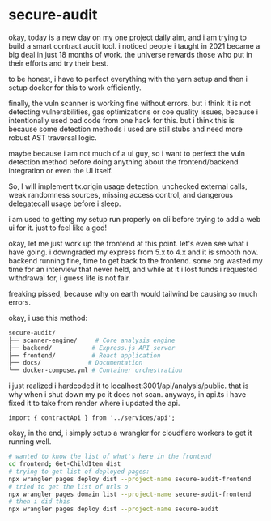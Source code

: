 # secure-audit

okay, today is a new day on my one project daily aim, and i am trying to build a smart contract audit tool. i noticed people i taught in 2021 became a big deal in just 18 months of work. the universe rewards those who put in their efforts and try their best.

to be honest, i have to perfect everything with the yarn setup and then i setup docker for this to work efficiently.

finally, the vuln scanner is working fine without errors. but i think it is not detecting vulnerabilities, gas optimizations or coe quality issues, because i intentionally used bad code from one hack for this. but i think this is because some detection methods i used are still stubs and need more robust AST traversal logic.

maybe because i am not much of a ui guy, so i want to perfect the vuln detection method before doing anything about the frontend/backend integration or even the UI itself. 

So, I will implement tx.origin usage detection, unchecked external calls, weak randomness sources, missing access control, and dangerous delegatecall usage before i sleep.

i am used to getting my setup run properly on cli before trying to add a web ui for it. just to feel like a god!

okay, let me just work up the frontend at this point. let's even see what i have going. i downgraded my express from 5.x to 4.x and it is smooth now. backend running fine, time to get back to the frontend. some org wasted my time for an interview that never held, and while at it i lost funds i requested withdrawal for, i guess life is not fair.

freaking pissed, because why on earth would tailwind be causing so much errors.

okay, i use this method:

```bash
secure-audit/
├── scanner-engine/     # Core analysis engine
├── backend/           # Express.js API server
├── frontend/          # React application
├── docs/             # Documentation
└── docker-compose.yml # Container orchestration
```


i just realized i hardcoded it to localhost:3001/api/analysis/public. that is why when i shut down my pc it does not scan. anyways, in api.ts i have fixed it to take from render where i updated the api.

```tsx
import { contractApi } from '../services/api';
```

okay, in the end, i simply setup a wrangler for cloudflare workers to get it running well.

```bash
# wanted to know the list of what's here in the frontend
cd frontend; Get-ChildItem dist
# trying to get list of deployed pages:
npx wrangler pages deploy dist --project-name secure-audit-frontend
# tried to get the list of urls o
npx wrangler pages domain list --project-name secure-audit-frontend
# then i did this
npx wrangler pages deploy dist --project-name secure-audit
```